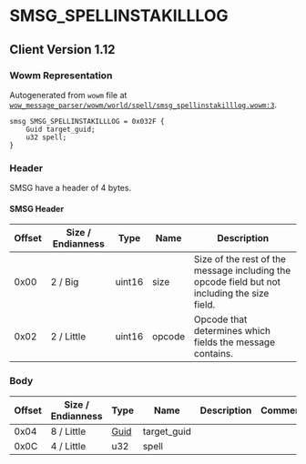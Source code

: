 # SMSG_SPELLINSTAKILLLOG

## Client Version 1.12

### Wowm Representation

Autogenerated from `wowm` file at [`wow_message_parser/wowm/world/spell/smsg_spellinstakilllog.wowm:3`](https://github.com/gtker/wow_messages/tree/main/wow_message_parser/wowm/world/spell/smsg_spellinstakilllog.wowm#L3).
```rust,ignore
smsg SMSG_SPELLINSTAKILLLOG = 0x032F {
    Guid target_guid;
    u32 spell;
}
```
### Header

SMSG have a header of 4 bytes.

#### SMSG Header

| Offset | Size / Endianness | Type   | Name   | Description |
| ------ | ----------------- | ------ | ------ | ----------- |
| 0x00   | 2 / Big           | uint16 | size   | Size of the rest of the message including the opcode field but not including the size field.|
| 0x02   | 2 / Little        | uint16 | opcode | Opcode that determines which fields the message contains.|

### Body

| Offset | Size / Endianness | Type | Name | Description | Comment |
| ------ | ----------------- | ---- | ---- | ----------- | ------- |
| 0x04 | 8 / Little | [Guid](../spec/packed-guid.md) | target_guid |  |  |
| 0x0C | 4 / Little | u32 | spell |  |  |

